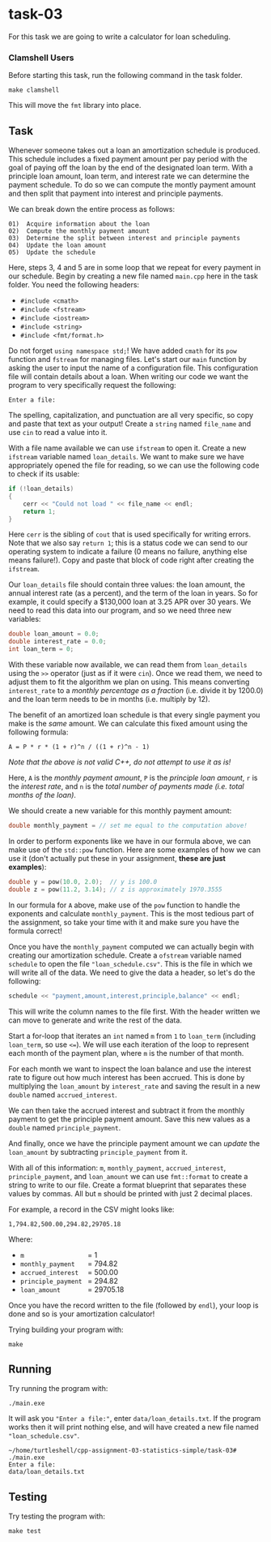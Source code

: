 # task-03

For this task we are going to write a calculator for loan scheduling.

### Clamshell Users

Before starting this task, run the following command in the task folder.

```shell
make clamshell
```

This will move the `fmt` library into place.

## Task

Whenever someone takes out a loan an amortization schedule is produced. This schedule includes a fixed payment amount per pay period with the goal of paying off the loan by the end of the designated loan term. With a principle loan amount, loan term, and interest rate we can determine the payment schedule. To do so we can compute the montly payment amount and then split that payment into interest and principle payments.

We can break down the entire process as follows:

```text
01)  Acquire information about the loan
02)  Compute the monthly payment amount
03)  Determine the split between interest and principle payments
04)  Update the loan amount
05)  Update the schedule
```

Here, steps 3, 4 and 5 are in some loop that we repeat for every payment in our schedule. Begin by creating a new file named `main.cpp` here in the task folder. You need the following headers:

* `#include <cmath>`
* `#include <fstream>`
* `#include <iostream>`
* `#include <string>`
* `#include <fmt/format.h>`

Do not forget `using namespace std;`! We have added `cmath` for its `pow` function and `fstream` for managing files. Let's start our `main` function by asking the user to input the name of a configuration file. This configuration file will contain details about a loan. When writing our code we want the program to very specifically request the following:

```text
Enter a file:
```

The spelling, capitalization, and punctuation are all very specific, so copy and paste that text as your output! Create a `string` named `file_name` and use `cin` to read a value into it.

With a file name available we can use `ifstream` to open it. Create a new `ifstream` variable named `loan_details`. We want to make sure we have appropriately opened the file for reading, so we can use the following code to check if its usable:

```cpp
if (!loan_details)
{
    cerr << "Could not load " << file_name << endl;
    return 1;
}
```

Here `cerr` is the sibling of `cout` that is used specifically for writing errors. Note that we also say `return 1`; this is a status code we can send to our operating system to indicate a failure (0 means no failure, anything else means failure!). Copy and paste that block of code right after creating the `ifstream`.

Our `loan_details` file should contain three values: the loan amount, the annual interest rate (as a percent), and the term of the loan in years. So for example, it could specify a $130,000 loan at 3.25 APR over 30 years. We need to read this data into our program, and so we need three new variables:

```cpp
double loan_amount = 0.0;
double interest_rate = 0.0;
int loan_term = 0;
```

With these variable now available, we can read them from `loan_details` using the `>>` operator (just as if it were `cin`). Once we read them, we need to adjust them to fit the algorithm we plan on using. This means converting `interest_rate` to a *monthly percentage as a fraction* (i.e. divide it by 1200.0) and the loan term needs to be in months (i.e. multiply by 12).

The benefit of an amortized loan schedule is that every single payment you make is the *same* amount. We can calculate this fixed amount using the following formula:

```text
A = P * r * (1 + r)^n / ((1 + r)^n - 1)
```

*Note that the above is not valid C++, do not attempt to use it as is!*

Here, `A` is the *monthly payment amount*, `P` is the *principle loan amount*, `r` is the *interest rate*, and `n` is the *total number of payments made (i.e. total months of the loan)*.

We should create a new variable for this monthly payment amount:

```c++
double monthly_payment = // set me equal to the computation above!
```

In order to perform exponents like we have in our formula above, we can make use of the `std::pow` function. Here are some examples of how we can use it (don't actually put these in your assignment, __these are just examples__):

```c++
double y = pow(10.0, 2.0);  // y is 100.0
double z = pow(11.2, 3.14); // z is approximately 1970.3555
```

In our formula for `A` above, make use of the `pow` function to handle the exponents and calculate `monthly_payment`. This is the most tedious part of the assignment, so take your time with it and make sure you have the formula correct!

Once you have the `monthly_payment` computed we can actually begin with creating our amortization schedule. Create a `ofstream` variable named `schedule` to open the file `"loan_schedule.csv"`. This is the file in which we will write all of the data. We need to give the data a header, so let's do the following:

```cpp
schedule << "payment,amount,interest,principle,balance" << endl;
```

This will write the column names to the file first. With the header written we can move to generate and write the rest of the data.

Start a for-loop that iterates an `int` named `m` from `1` to `loan_term` (including `loan_term`, so use `<=`). We will use each iteration of the loop to represent each month of the payment plan, where `m` is the number of that month.

For each month we want to inspect the loan balance and use the interest rate to figure out how much interest has been accrued. This is done by multiplying the `loan_amount` by `interest_rate` and saving the result in a new `double` named `accrued_interest`.

We can then take the accrued interest and subtract it from the monthly payment to get the principle payment amount. Save this new values as a `double` named `principle_payment`.

And finally, once we have the principle payment amount we can *update* the `loan_amount` by subtracting `principle_payment` from it.

With all of this information: `m`, `monthly_payment`, `accrued_interest`, `principle_payment`, and `loan_amount` we can use `fmt::format` to create a string to write to our file. Create a format blueprint that separates these values by commas. All but `m` should be printed with just 2 decimal places.

For example, a record in the CSV might looks like:

```text
1,794.82,500.00,294.82,29705.18
```

Where:

* `m                 ` = 1
* `monthly_payment   ` = 794.82
* `accrued_interest  ` = 500.00
* `principle_payment ` = 294.82
* `loan_amount       ` = 29705.18

Once you have the record written to the file (followed by `endl`), your loop is done and so is your amortization calculator!

Trying building your program with:

```shell
make
```

## Running

Try running the program with:

```shell
./main.exe
```

It will ask you `"Enter a file:"`, enter `data/loan_details.txt`. If the program works then it will print nothing else, and will have created a new file named `"loan_schedule.csv"`.

```shell
~/home/turtleshell/cpp-assignment-03-statistics-simple/task-03# ./main.exe 
Enter a file:
data/loan_details.txt
```

## Testing

Try testing the program with:

```shell
make test
```
